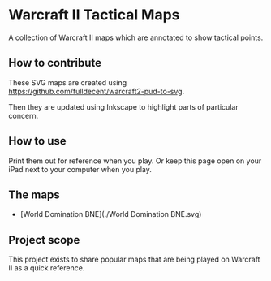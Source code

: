 # Warcraft II Tactical Maps
A collection of Warcraft II maps which are annotated to show tactical points.

## How to contribute

These SVG maps are created using https://github.com/fulldecent/warcraft2-pud-to-svg.

Then they are updated using Inkscape to highlight parts of particular concern.

## How to use

Print them out for reference when you play. Or keep this page open on your iPad next to your computer when you play.

## The maps

- [World Domination BNE](./World Domination BNE.svg)

## Project scope

This project exists to share popular maps that are being played on Warcraft II as a quick reference.

